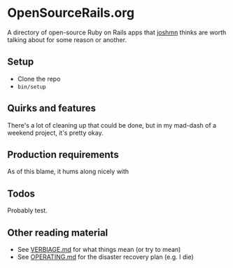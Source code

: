 # OpenSourceRails.org

A directory of open-source Ruby on Rails apps that [joshmn](/joshmn) thinks are worth talking about for some reason or another.

## Setup

* Clone the repo
* `bin/setup`

## Quirks and features

There's a lot of cleaning up that could be done, but in my mad-dash of a weekend project, it's pretty okay.

## Production requirements

As of this blame, it hums along nicely with 

## Todos

Probably test.

## Other reading material

* See [VERBIAGE.md](VERBIAGE.md) for what things mean (or try to mean)
* See [OPERATING.md](OPERATING.md) for the disaster recovery plan (e.g. I die)

